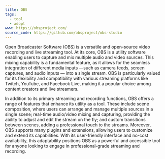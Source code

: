 ```yaml
---
title: OBS
tags:
  - tool
  - adopt
www: https://obsproject.com/
source_code: https://github.com/obsproject/obs-studio
---
```

Open Broadcaster Software (OBS) is a versatile and open-source video recording and live streaming tool. At its core, OBS is a utility software enabling users to capture and mix multiple audio and video sources. This mixing capability is a fundamental feature, as it allows for the seamless integration of different media inputs —such as camera feeds, screen captures, and audio inputs — into a single stream. OBS is particularly valued for its flexibility and compatibility with various streaming platforms like Twitch, YouTube, and Facebook Live, making it a popular choice among content creators and live streamers.

In addition to its primary streaming and recording functions, OBS offers a range of features that enhance its utility as a tool. These include scene composition, where users can arrange and manage multiple sources in a single scene; real-time audio/video mixing and capturing, providing the ability to adjust and edit the stream on the fly; and custom transitions between scenes, adding a professional touch to the streams. Moreover, OBS supports many plugins and extensions, allowing users to customize and extend its capabilities. With its user-friendly interface and no-cost availability, this adaptability positions OBS as a powerful and accessible tool for anyone looking to engage in professional-grade streaming and recording.